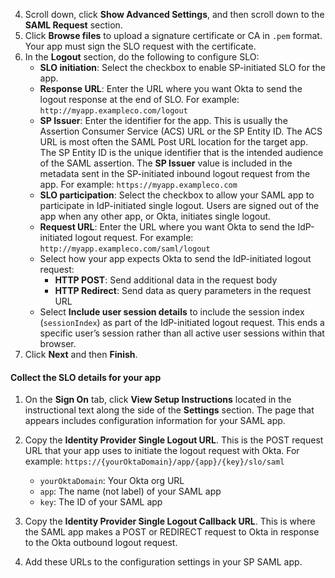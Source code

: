 4. Scroll down, click **Show Advanced Settings**, and then scroll down to the **SAML Request** section.
5. Click **Browse files** to upload a signature certificate or CA in `.pem` format. Your app must sign the SLO request with the certificate.
6. In the **Logout** section, do the following to configure SLO:
    * **SLO initiation**: Select the checkbox to enable SP-initiated SLO for the app.
    * **Response URL**: Enter the URL where you want Okta to send the logout response at the end of SLO. For example: `http://myapp.exampleco.com/logout`
    * **SP Issuer**: Enter the identifier for the app. This is usually the Assertion Consumer Service (ACS) URL or the SP Entity ID. The ACS URL is most often the SAML Post URL location for the target app. The SP Entity ID is the unique identifier that is the intended audience of the SAML assertion. The **SP Issuer** value is included in the metadata sent in the SP-initiated inbound logout request from the app. For example: `https://myapp.exampleco.com`
    * **SLO participation**: Select the checkbox to allow your SAML app to participate in IdP-initiated single logout. Users are signed out of the app when any other app, or Okta, initiates single logout.
    * **Request URL**: Enter the URL where you want Okta to send the IdP-initiated logout request. For example: `http://myapp.exampleco.com/saml/logout`
    * Select how your app expects Okta to send the IdP-initiated logout request:
        * **HTTP POST**: Send additional data in the request body
        * **HTTP Redirect**: Send data as query parameters in the request URL
    * Select **Include user session details** to include the session index (`sessionIndex`) as part of the IdP-initiated logout request. This ends a specific user’s session rather than all active user sessions within that browser.
7. Click **Next** and then **Finish**.

#### Collect the SLO details for your app

1. On the **Sign On** tab, click **View Setup Instructions** located in the instructional text along the side of the **Settings** section. The page that appears includes configuration information for your SAML app.
1. Copy the **Identity Provider Single Logout URL**. This is the POST request URL that your app uses to initiate the logout request with Okta. For example:  `https://{yourOktaDomain}/app/{app}/{key}/slo/saml`

    * `yourOktaDomain`: Your Okta org URL
    * `app`: The name (not label) of your SAML app
    * `key`: The ID of your SAML app

1. Copy the **Identity Provider Single Logout Callback URL**. This is where the SAML app makes a POST or REDIRECT request to Okta in response to the Okta outbound logout request.

1. Add these URLs to the configuration settings in your SP SAML app.
